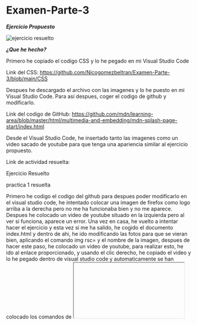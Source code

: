 # Examen-Parte-3
***Ejercicio Propuesto***

![ejercicio resuelto](https://user-images.githubusercontent.com/73166385/103529763-893d1d00-4e86-11eb-8414-144be989db1c.png)

***¿Que he hecho?***

Primero he copiado el codigo CSS y lo he pegado en mi Visual Studio Code

Link del CSS: https://github.com/Nicogomezbeltran/Examen-Parte-3/blob/main/CSS

Despues he descargado el archivo con las imagenes  y lo he puesto en mi Visual Studio Code. Para así despues, coger el codigo de github y modificarlo.

Link del codigo de GitHub:
https://github.com/mdn/learning-area/blob/master/html/multimedia-and-embedding/mdn-splash-page-start/index.html  

Desde el Visual Studio Code, he insertado tanto las imagenes como un video sacado de youtube para que tenga una apariencia similar al ejercicio propuesto.

Link de actividad resuelta: 

Ejercicio Resuelto

practica 1 resuelta




































Primero he codigo el codigo del github para despues poder modificarlo en el visual studio code, he intentado colocar una imagen de firefox como logo arriba a la derecha pero no me ha funcionaba bien y no me aparece. Despues he colocado un video de youtube situado en la izquierda pero al ver si funciona, aparece un error. 
Una vez en casa, he vuelto a intentar hacer el ejercicio y esta vez si me ha salido, he cogido el documento index.html y dentro de ahi, he ido modificando las fotos para que se vieran bien, aplicando el comando img rsc= y el nombre de la imagen, despues de hacer este paso, he colocado un video de youtube, para realizar esto, he ido al enlace proporcionado, y usando el clic derecho, he copiado el video y lo he pegado dentro de visual studio code y automaticamente se han colocado los comandos de <iframe>, tambien he ajustado el tamaño del video para que se vea mas pequeño.
